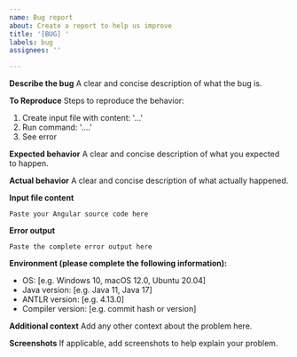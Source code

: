 ```yaml
---
name: Bug report
about: Create a report to help us improve
title: '[BUG] '
labels: bug
assignees: ''

---
```


**Describe the bug**
A clear and concise description of what the bug is.

**To Reproduce**
Steps to reproduce the behavior:
1. Create input file with content: '...'
2. Run command: '....'
3. See error

**Expected behavior**
A clear and concise description of what you expected to happen.

**Actual behavior**
A clear and concise description of what actually happened.

**Input file content**
```
Paste your Angular source code here
```

**Error output**
```
Paste the complete error output here
```

**Environment (please complete the following information):**
 - OS: [e.g. Windows 10, macOS 12.0, Ubuntu 20.04]
 - Java version: [e.g. Java 11, Java 17]
 - ANTLR version: [e.g. 4.13.0]
 - Compiler version: [e.g. commit hash or version]

**Additional context**
Add any other context about the problem here.

**Screenshots**
If applicable, add screenshots to help explain your problem.
